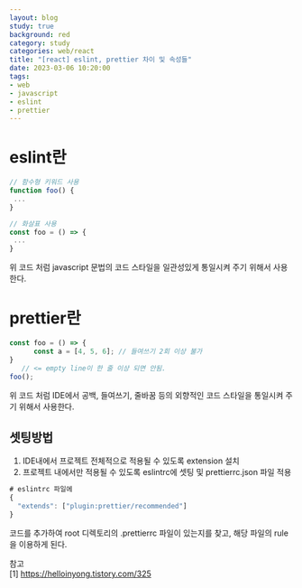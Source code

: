 ```yaml
---
layout: blog
study: true
background: red
category: study
categories: web/react
title: "[react] eslint, prettier 차이 및 속성들"
date: 2023-03-06 10:20:00
tags:
- web
- javascript
- eslint
- prettier
---
```


# eslint란

```js
// 함수형 키워드 사용
function foo() {
 ...
}

// 화살표 사용
const foo = () => {
 ...
}
```

위 코드 처럼 javascript 문법의 코드 스타일을 일관성있게 통일시켜 주기 위해서 사용한다.

# prettier란
```js
const foo = () => {
      const a = [4, 5, 6]; // 들여쓰기 2회 이상 불가  
}
   // <= empty line이 한 줄 이상 되면 안됨.
foo();
```
위 코드 처럼 IDE에서 공백, 들여쓰기, 줄바꿈 등의 외향적인 코드 스타일을 통일시켜 주기 위해서 사용한다.

## 셋팅방법
1. IDE내에서 프로젝트 전체적으로 적용될 수 있도록 extension 설치
2. 프로젝트 내에서만 적용될 수 있도록 eslintrc에 셋팅 및 prettierrc.json 파일 적용
```js
# eslintrc 파일에
{
  "extends": ["plugin:prettier/recommended"]
}
```
코드를 추가하여  root 디렉토리의 .prettierrc 파일이 있는지를 찾고, 해당 파일의 rule을 이용하게 된다.


참고  
[1] https://helloinyong.tistory.com/325
